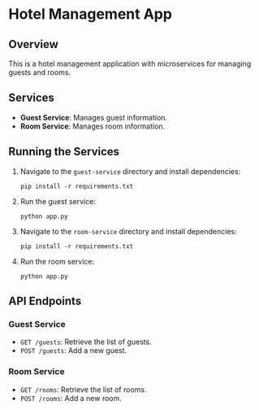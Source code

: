 # Hotel Management App

## Overview
This is a hotel management application with microservices for managing guests and rooms.

## Services
- **Guest Service**: Manages guest information.
- **Room Service**: Manages room information.

## Running the Services
1. Navigate to the `guest-service` directory and install dependencies:
   ```
   pip install -r requirements.txt
   ```
2. Run the guest service:
   ```
   python app.py
   ```

3. Navigate to the `room-service` directory and install dependencies:
   ```
   pip install -r requirements.txt
   ```
4. Run the room service:
   ```
   python app.py
   ```

## API Endpoints
### Guest Service
- `GET /guests`: Retrieve the list of guests.
- `POST /guests`: Add a new guest.

### Room Service
- `GET /rooms`: Retrieve the list of rooms.
- `POST /rooms`: Add a new room.
